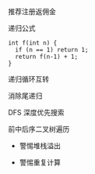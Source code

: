 推荐注册返佣金

递归公式

```
int f(int n) {
  if (n == 1) return 1;
  return f(n-1) + 1;
}
```

递归循环互转

消除尾递归

DFS 深度优先搜索

前中后序二叉树遍历

- 警惕堆栈溢出

- 警惕重复计算